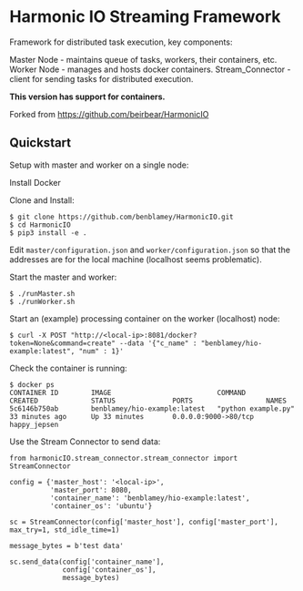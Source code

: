 # Harmonic IO Streaming Framework

Framework for distributed task execution, key components:

Master Node - maintains queue of tasks, workers, their containers, etc.
Worker Node - manages and hosts docker containers.
Stream_Connector - client for sending tasks for distributed execution.

**This version has support for containers.**

Forked from https://github.com/beirbear/HarmonicIO


## Quickstart

Setup with master and worker on a single node:

Install Docker

Clone and Install:
```
$ git clone https://github.com/benblamey/HarmonicIO.git
$ cd HarmonicIO
$ pip3 install -e .
```

Edit `master/configuration.json` and `worker/configuration.json` so that the addresses are for the local machine (localhost seems problematic).

Start the master and worker:
```
$ ./runMaster.sh
$ ./runWorker.sh
```

Start an (example) processing container on the worker (localhost) node:
```
$ curl -X POST "http://<local-ip>:8081/docker?token=None&command=create" --data '{"c_name" : "benblamey/hio-example:latest", "num" : 1}'
```

Check the container is running:
```
$ docker ps
CONTAINER ID        IMAGE                          COMMAND               CREATED             STATUS              PORTS                  NAMES
5c6146b750ab        benblamey/hio-example:latest   "python example.py"   33 minutes ago      Up 33 minutes       0.0.0.0:9000->80/tcp   happy_jepsen
```

Use the Stream Connector to send data:

```
from harmonicIO.stream_connector.stream_connector import StreamConnector

config = {'master_host': '<local-ip>',
          'master_port': 8080,
          'container_name': 'benblamey/hio-example:latest',
          'container_os': 'ubuntu'}
                       
sc = StreamConnector(config['master_host'], config['master_port'], max_try=1, std_idle_time=1)

message_bytes = b'test data'

sc.send_data(config['container_name'],
             config['container_os'],
             message_bytes)
```